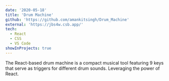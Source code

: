 ```yaml
---
date: '2020-05-18'
title: 'Drum Machine'
github: 'https://github.com/amankitsingh/Drum_Machine'
external: 'https://jbs4w.csb.app/'
tech:
  - React
  - CSS
  - VS Code
showInProjects: true
---
```


The React-based drum machine is a compact musical tool featuring 9 keys that serve as triggers for different drum sounds. Leveraging the power of React.
